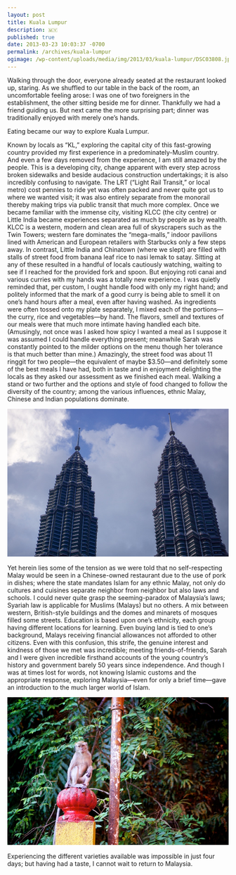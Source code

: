 ```yaml
---
layout: post
title: Kuala Lumpur
description: 🇲🇾
published: true
date: 2013-03-23 10:03:37 -0700
permalink: /archives/kuala-lumpur
ogimage: /wp-content/uploads/media/img/2013/03/kuala-lumpur/DSC03808.jpg
---
```

Walking through the door, everyone already seated at the restaurant looked up, staring. As we shuffled to our table in the back of the room, an uncomfortable feeling arose: I was one of two foreigners in the establishment, the other sitting beside me for dinner. Thankfully we had a friend guiding us. But next came the more surprising part; dinner was traditionally enjoyed with merely one’s hands.

Eating became our way to explore Kuala Lumpur.

Known by locals as “KL,” exploring the capital city of this fast-growing country provided my first experience in a predominately-Muslim country. And even a few days removed from the experience, I am still amazed by the people. This is a developing city, change apparent with every step across broken sidewalks and beside audacious construction undertakings; it is also incredibly confusing to navigate. The LRT (“Light Rail Transit,” or local metro) cost pennies to ride yet was often packed and never quite got us to where we wanted visit; it was also entirely separate from the monorail thereby making trips via public transit that much more complex. Once we became familiar with the immense city, visiting KLCC (the city centre) or Little India became experiences separated as much by people as by wealth. KLCC is a western, modern and clean area full of skyscrapers such as the Twin Towers; western fare dominates the “mega-malls,” indoor pavilions lined with American and European retailers with Starbucks only a few steps away. In contrast, Little India and Chinatown (where we slept) are filled with stalls of street food from banana leaf rice to nasi lemak to satay. Sitting at any of these resulted in a handful of locals cautiously watching, waiting to see if I reached for the provided fork and spoon. But enjoying roti canai and various curries with my hands was a totally new experience. I was quietly reminded that, per custom, I ought handle food with only my right hand; and politely informed that the mark of a good curry is being able to smell it on one’s hand hours after a meal, even after having washed. As ingredients were often tossed onto my plate separately, I mixed each of the portions—the curry, rice and vegetables—by hand. The flavors, smell and textures of our meals were that much more intimate having handled each bite. (Amusingly, not once was I asked how spicy I wanted a meal as I suppose it was assumed I could handle everything present; meanwhile Sarah was constantly pointed to the milder options on the menu though her tolerance is that much better than mine.) Amazingly, the street food was about 11 ringgit for two people—the equivalent of maybe $3.50—and definitely some of the best meals I have had, both in taste and in enjoyment delighting the locals as they asked our assessment as we finished each meal. Walking a stand or two further and the options and style of food changed to follow the diversity of the country; among the various influences, ethnic Malay, Chinese and Indian populations dominate.

![Petronas Twin Towers][1]

Yet herein lies some of the tension as we were told that no self-respecting Malay would be seen in a Chinese-owned restaurant due to the use of pork in dishes; where the state mandates Islam for any ethnic Malay, not only do cultures and cuisines separate neighbor from neighbor but also laws and schools. I could never quite grasp the seeming-paradox of Malaysia’s laws; Syariah law is applicable for Muslims (Malays) but no others. A mix between western, British-style buildings and the domes and minarets of mosques filled some streets. Education is based upon one’s ethnicity, each group having different locations for learning. Even buying land is tied to one’s background, Malays receiving financial allowances not afforded to other citizens. Even with this confusion, this strife, the genuine interest and kindness of those we met was incredible; meeting friends-of-friends, Sarah and I were given incredible firsthand accounts of the young country’s history and government barely 50 years since independence. And though I was at times lost for words, not knowing Islamic customs and the appropriate response, exploring Malaysia—even for only a brief time—gave an introduction to the much larger world of Islam.

![Monkey at the Batu Caves][2]

Experiencing the different varieties available was impossible in just four days; but having had a taste, I cannot wait to return to Malaysia.

 [1]: /wp-content/uploads/media/img/2013/03/kuala-lumpur/DSC03799.jpg
 [2]: /wp-content/uploads/media/img/2013/03/kuala-lumpur/DSC03808.jpg
